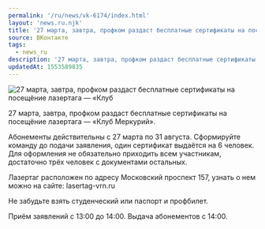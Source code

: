 ```yaml
---
permalink: '/ru/news/vk-6174/index.html'
layout: 'news.ru.njk'
title: '27 марта, завтра, профком раздаст бесплатные сертификаты на посещёние лазертага — «Клуб Меркури'
source: ВКонтакте
tags:
  - news_ru
description: '27 марта, завтра, профком раздаст бесплатные сертификаты на посещёние лазертага — «Клуб'
updatedAt: 1553589835
---
```

![27 марта, завтра, профком раздаст бесплатные сертификаты на посещёние лазертага — «Клуб](https://sun9-40.userapi.com/impf/c846019/v846019304/1ca7a1/KO-hZePxy_4.jpg?size=1280x853&quality=96&proxy=1&sign=c7a3321caaa73a56b976d9530f960201&c_uniq_tag=Zi6OYZvO6rhYoUm0LxbfWi7e6T9ZseLfVmuvotF4hPI&type=album)

27 марта, завтра, профком раздаст бесплатные сертификаты на посещёние лазертага — «Клуб Меркурий».

Абонементы действительны с 27 марта по 31 августа. Сформируйте команду до подачи заявления, один сертификат выдаётся на 6 человек. Для оформления не обязательно приходить всем участникам, достаточно трёх человек с документами остальных.

Лазертаг расположен по адресу Московский проспект 157, узнать о нем можно на сайте: lasertag-vrn.ru

Не забудьте взять студенческий или паспорт и профбилет.

Приём заявлений с 13:00 до 14:00.
Выдача абонементов с 14:00.
